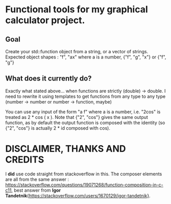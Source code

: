 # Functional tools for my graphical calculator project.

## Goal
Create your std::function object from a string, or a vector of strings.
Expected object shapes : "f", "ax" where a is a number, {"f", "g", "x"} or {"f", "g"}

## What does it currently do?

Exactly what stated above... when functions are strictly (double) -> double. I need to rewrite it using templates to get functions from any type to any type (number -> number or number -> function, maybe)

You can use any input of the form "a f" where a is a number, i.e. "2cos" is treated as 2 * cos ( x ). Note that {"2", "cos"} gives the same output function, as by default the output function is composed with the identity (so {"2", "cos"} is actually 2 * id composed with cos).

# DISCLAIMER, THANKS AND CREDITS

I **did** use code straight from stackoverflow in this. The composer elements are all from the same answer : https://stackoverflow.com/questions/19071268/function-composition-in-c-c11, best answer from **Igor Tandetnik**{https://stackoverflow.com/users/1670129/igor-tandetnik}.
